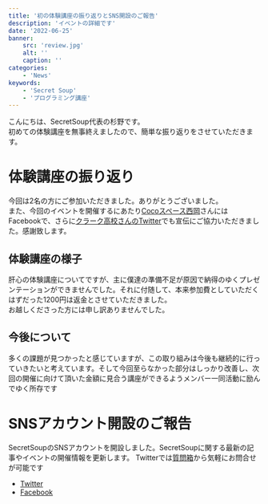 ```yaml
---
title: '初の体験講座の振り返りとSNS開設のご報告'
description: 'イベントの詳細です'
date: '2022-06-25'
banner:
    src: 'review.jpg'
    alt: ''
    caption: ''
categories:
    - 'News'
keywords:
    - 'Secret Soup'
    - 'プログラミング講座'
---
```

こんにちは、SecretSoup代表の杉野です。  
初めての体験講座を無事終えましたので、簡単な振り返りをさせていただきます。

# 体験講座の振り返り
今回は2名の方にご参加いただきました。ありがとうございました。  
また、今回のイベントを開催するにあたり[Cocoスペース西岡](https://www.cocospace.biz/)さんにはFacebookで、さらに[クラーク高校さんのTwitter](https://twitter.com/clarksapporo)でも宣伝にご協力いただきました。感謝致します。

## 体験講座の様子
肝心の体験講座についてですが、主に僕達の準備不足が原因で納得のゆくプレゼンテーションができませんでした。それに付随して、本来参加費としていただくはずだった1200円は返金とさせていただきました。  
お越しくださった方には申し訳ありませんでした。

## 今後について
多くの課題が見つかったと感じていますが、この取り組みは今後も継続的に行っていきたいと考えています。そして今回至らなかった部分はしっかり改善し、次回の開催に向けて頂いた金額に見合う講座ができるようメンバー一同活動に励んでゆく所存です

# SNSアカウント開設のご報告
SecretSoupのSNSアカウントを開設しました。SecretSoupに関する最新の記事やイベントの開催情報を更新します。
Twitterでは[質問箱](https://querie.me/user/secretsoup_)から気軽にお問合せが可能です
- [Twitter](https://twitter.com/secretsoup_)
- [Facebook](https://www.facebook.com/secretsoup.org/)